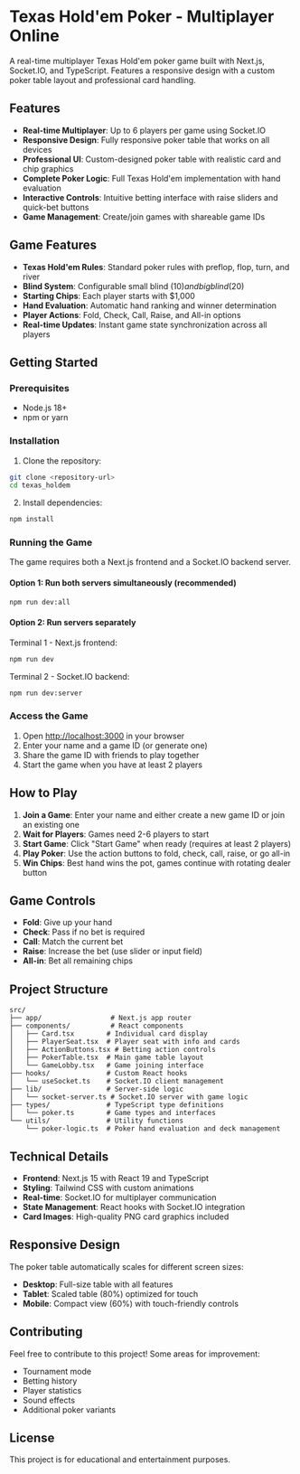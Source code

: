 # Texas Hold'em Poker - Multiplayer Online

A real-time multiplayer Texas Hold'em poker game built with Next.js, Socket.IO, and TypeScript. Features a responsive design with a custom poker table layout and professional card handling.

## Features

- **Real-time Multiplayer**: Up to 6 players per game using Socket.IO
- **Responsive Design**: Fully responsive poker table that works on all devices
- **Professional UI**: Custom-designed poker table with realistic card and chip graphics
- **Complete Poker Logic**: Full Texas Hold'em implementation with hand evaluation
- **Interactive Controls**: Intuitive betting interface with raise sliders and quick-bet buttons
- **Game Management**: Create/join games with shareable game IDs

## Game Features

- **Texas Hold'em Rules**: Standard poker rules with preflop, flop, turn, and river
- **Blind System**: Configurable small blind ($10) and big blind ($20)
- **Starting Chips**: Each player starts with $1,000
- **Hand Evaluation**: Automatic hand ranking and winner determination
- **Player Actions**: Fold, Check, Call, Raise, and All-in options
- **Real-time Updates**: Instant game state synchronization across all players

## Getting Started

### Prerequisites

- Node.js 18+
- npm or yarn

### Installation

1. Clone the repository:

```bash
git clone <repository-url>
cd texas_holdem
```

2. Install dependencies:

```bash
npm install
```

### Running the Game

The game requires both a Next.js frontend and a Socket.IO backend server.

#### Option 1: Run both servers simultaneously (recommended)

```bash
npm run dev:all
```

#### Option 2: Run servers separately

Terminal 1 - Next.js frontend:

```bash
npm run dev
```

Terminal 2 - Socket.IO backend:

```bash
npm run dev:server
```

### Access the Game

1. Open [http://localhost:3000](http://localhost:3000) in your browser
2. Enter your name and a game ID (or generate one)
3. Share the game ID with friends to play together
4. Start the game when you have at least 2 players

## How to Play

1. **Join a Game**: Enter your name and either create a new game ID or join an existing one
2. **Wait for Players**: Games need 2-6 players to start
3. **Start Game**: Click "Start Game" when ready (requires at least 2 players)
4. **Play Poker**: Use the action buttons to fold, check, call, raise, or go all-in
5. **Win Chips**: Best hand wins the pot, games continue with rotating dealer button

## Game Controls

- **Fold**: Give up your hand
- **Check**: Pass if no bet is required
- **Call**: Match the current bet
- **Raise**: Increase the bet (use slider or input field)
- **All-in**: Bet all remaining chips

## Project Structure

```
src/
├── app/                 # Next.js app router
├── components/          # React components
│   ├── Card.tsx        # Individual card display
│   ├── PlayerSeat.tsx  # Player seat with info and cards
│   ├── ActionButtons.tsx # Betting action controls
│   ├── PokerTable.tsx  # Main game table layout
│   └── GameLobby.tsx   # Game joining interface
├── hooks/              # Custom React hooks
│   └── useSocket.ts    # Socket.IO client management
├── lib/                # Server-side logic
│   └── socket-server.ts # Socket.IO server with game logic
├── types/              # TypeScript type definitions
│   └── poker.ts        # Game types and interfaces
└── utils/              # Utility functions
    └── poker-logic.ts  # Poker hand evaluation and deck management
```

## Technical Details

- **Frontend**: Next.js 15 with React 19 and TypeScript
- **Styling**: Tailwind CSS with custom animations
- **Real-time**: Socket.IO for multiplayer communication
- **State Management**: React hooks with Socket.IO integration
- **Card Images**: High-quality PNG card graphics included

## Responsive Design

The poker table automatically scales for different screen sizes:

- **Desktop**: Full-size table with all features
- **Tablet**: Scaled table (80%) optimized for touch
- **Mobile**: Compact view (60%) with touch-friendly controls

## Contributing

Feel free to contribute to this project! Some areas for improvement:

- Tournament mode
- Betting history
- Player statistics
- Sound effects
- Additional poker variants

## License

This project is for educational and entertainment purposes.
